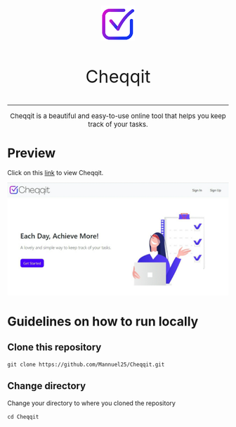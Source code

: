 <div align="center">
<img src="static/images/img.png" alt="Picture" style="display: block; margin: 0 auto"/>
</div>
<br>
<div align="center">
<p style="text-align:center; font-size:40px;">Cheqqit</p>
<hr>
<p style=" text-align:center; font-size:15px;">Cheqqit is a beautiful and easy-to-use online tool that helps you keep track of your tasks.</p>
</div>

# Preview 
Click on this [link](https://cheqqit.herokuapp.com/) to view Cheqqit.


![Image](homepage_screenshot.jpg)


# Guidelines on how to run locally

## Clone this repository

```
git clone https://github.com/Mannuel25/Cheqqit.git
```

## Change directory
Change your directory to where you cloned the repository

```
cd Cheqqit
```